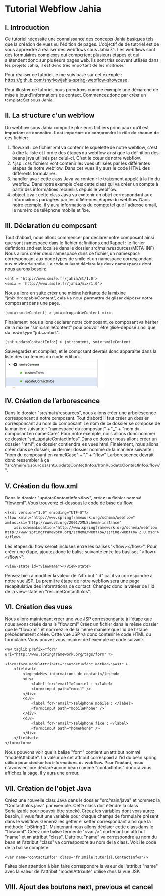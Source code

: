Tutorial Webflow Jahia
======================

I. Introduction
---------------
Ce tutoriel nécessite une connaissance des concepts Jahia basiques tels que la création de vues ou l'édition de pages.
L'objectif de de tutoriel est de vous apprendre à réaliser des webflows sous Jahia 7.1. 
Les webflows sont des formulaires complexes qui comportent plusieurs étapes et qui s'étendent donc sur plusieurs pages web. 
Ils sont très souvent utilisés dans les projets Jahia, il est donc très important de les maîtriser. 

Pour réaliser ce tutoriel, je me suis basé sur cet exemple : https://github.com/shyrkov/jahia-spring-webflow-showcase

Pour illustrer ce tutoriel, nous prendrons comme exemple une démarche de mise à jour d'informations de contact.
Commencez donc par créer un templateSet sous Jahia.

II. La structure d'un webflow
-----------------------------
Un webflow sous Jahia comporte plusieurs fichiers principaux qu'il est important de connaître.
Il est important de comprendre le rôle de chacun de ces fichiers:
1. flow.xml : ce fichier xml va contenir le squelette de notre webflow, c'est à dire la liste et l'ordre des étapes du webflow ainsi que la définition des beans java utilisés par celui-ci. C'est le cœur de notre webflow.
2. *.jsp : ces fichiers vont contenir les vues utilisées par les différentes étapes de notre webflow. Dans ces vues il y aura le code HTML des différents formulaires.
3. handler.java : cette class Java va contenir le traitement appelé à la fin du webflow. Dans notre exemple c'est cette class qui va créer un compte à partir des informations recueillis depuis le weblflow.
4. object.java : cette class Java va contenir un objet correspondant aux informations partagées par les différentes étapes du webflow. Dans notre exemple, il y aura informations du compte tel que l'adresse email, le numéro de téléphone mobile et fixe.  

III. Déclaration du composant
-----------------------------
Tout d'abord, nous allons commencer par déclarer notre composant ainsi que sont namespace dans le fichier definitions.cnd
Rappel : le fichier defintions.cnd est localisé dans le dossier src/main/resources/META-INF/
Nous allons créer deux namespace dans ce fichier, un namespace correspondant aux node types de smile et un namespace correspondant aux mixins de smile.
Le code suivant déclare les deux namespaces dont nous aurons besoin:
```
<snt = 'http://www.smile.fr/jahia/nt/1.0'>
<smix = 'http://www.smile.fr/jahia/mix/1.0'>
```
Nous allons en suite créer une mixine héritante de la mixine "jmix:droppableContent", cela va nous permettre de gliser déposer notre composant dans une page.
```
[smix:smileContent] > jmix:droppableContent mixin
```
Finalement, nous allons déclarer notre composant, ce composant va hériter de la mixine "smix:smileContent" pour pouvoir être glisé-déposé ainsi que du node type "jnt:content".
```
[snt:updateContactInfos] > jnt:content, smix:smileContent
```
Sauvegardez et compilez, et le composant devrais donc apparaître dans la liste des contenues du mode édition.
![alt text](img/screen-shot-2.jpg)

IV. Création de l’arborescence
------------------------------
Dans le dossier "src/main/resources", nous allons créer une arboréscence correspondant à notre composant.
Tout d’abord il faut créer un dossier correspondant au nom du composant. Le nom de ce dossier se compose de la manière suivante : "namespace du composant" + "_" + "nom du composant en camelCase"
Pour notre exemple, nous allons donc nommer ce dossier "snt\_updateContactInfos".
Dans ce dossier nous allons créer un dossier "html", ce dossier contiendra les vues html.
Finalement, nous allons créer dans ce dossier, un dernier dossier nommé de la manière suivante : "nom du composant en camelCase" + "." + "flow"
L’arborescence devrait donc ressembler à ça "src/main/resources/snt\_updateContactInfos/html/updateContactInfos.flow/".

V. Création du flow.xml
------------------------
Dans le dossier "updateContactInfos.flow", créez un fichier nommé "flow.xml".
Vous trouverez ci-dessous le code de base du flow:
```
<?xml version="1.0" encoding="UTF-8"?>
<flow xmlns="http://www.springframework.org/schema/webflow" xmlns:xsi="http://www.w3.org/2001/XMLSchema-instance" 
    xsi:schemaLocation="http://www.springframework.org/schema/webflow http://www.springframework.org/schema/webflow/spring-webflow-2.0.xsd">
</flow>
```
Les étapes du flow seront incluses entre les balises "\<flow>\</flow>".
Pour créer une étape, ajoutez donc le balise suivante entre les baslises "\<flow>\</flow>":
```
<view-state id="viewName"></view-state>    
```
Pensez bien à modifier la valeur de l'attribut "id" car il va correspondre à notre vue JSP. La première étape de notre
webflow sera une page récapitulative des informations de contact. Changez donc la valeur de l'id de la view-state en "resumeContactInfos".

VI. Création des vues
---------------------
Nous allons maintenant créer une vue JSP correspondante à l'étape que nous avons créée dans le "flow.xml"
Créez un fichier dans le même dossier que le "flow.xml" et nommez le de la même manière que l'id de l'étape précédemment créée.
Cette vue JSP va donc contenir le code HTML du formulaire. Vous pouvez vous inspirer de l'exemple ce code suivant:
```
<%@ taglib prefix="form" uri="http://www.springframework.org/tags/form" %>

<form:form modelAttribute="contactInfos" method="post" >
    <fieldset>
        <legend>Mes informations de contact</legend>
        <div>
            <label for="email">Couriel : </label>
            <form:input path="email" />
        </div>
        <div>
            <label for="email">Téléphone mobile : </label>
            <form:input path="mobilePhone" />
        </div>
        <div>
            <label for="email">Téléphone fixe : </label>
            <form:input path="homePhone" />
        </div>
    </fieldset>
</form:form>
```
Nous pouvons voir que la balise "form" contient un attribut nommé "modelAttribute". La valeur de cet attribut correspond à l'id du bean spring utilisé pour stocker les informations du webflow.
Pour l'instant, nous n'avons encore déclaré aucun bean nommé "contactInfos" donc si vous affichez la page, il y aura une erreur.

VII. Création de l'objet Java
-----------------------------
Créez une nouvelle class Java dans le dossier "src/main/java" et nommez la "ContactInfos.java" par exemple.
Cette class doit étendre la class Serializable pour pouvoir être stocké.
Créez les variables dont vous aurez besoin, il vous faut une variable pour chaque champs de formulaire présent dans le webflow.
Génerez les getter et setter correspondant ainsi que la méthode "toString()".
Maintenant nous allons déclarer cette class dans le "flow.xml". 
Créez une balise fermente "\<var />" contenant un attribut "name" et un attribut "class". L'attribut "name" va correspondre au nom du bean et l'attribut "class" va correspondre au nom de la class.
Voici le code de la balise complète:
```
<var name="contactInfos" class="fr.smile.tutorial.ContactInfos"/>
```
Faites bien attention à bien faire correspondre la valeur de l'attribut "name" avec la valeur de l'attribut "modelAttribute" utilisé dans la vue JSP.

VIII. Ajout des boutons next, previous et cancel
------------------------------------------------